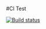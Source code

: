 #CI Test

[![Build status](https://ci.appveyor.com/api/projects/status/ii1nshclaavqkeh8?svg=true)](https://ci.appveyor.com/project/Stimul88/unit-test)